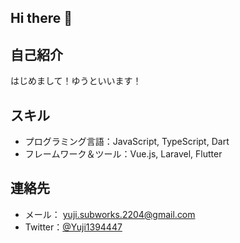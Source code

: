 ## Hi there 👋

## 自己紹介
はじめまして！ゆうといいます！

## スキル
- プログラミング言語：JavaScript, TypeScript, Dart
- フレームワーク＆ツール：Vue.js, Laravel, Flutter

## 連絡先
- メール： yuji.subworks.2204@gmail.com
- Twitter：[@Yuji1394447](https://x.com/Yuji1394447)
